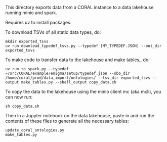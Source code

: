 This directory exports data from a CORAL instance to a data lakehouse
running minio and spark.

Requires uv to install packages.

To download TSVs of all static data types, do:
```
mkdir exported_tsvs
uv run download_typedef_tsvs.py --typedef [MY_TYPEDEF.JSON] --out_dir exported_tsvs
```

To make code to transfer data to the lakehouse and make tables,, do:
```
uv run to_spark.py --typedef ~/src/CORAL/example/enigma/setup/typedef.json --obo_dir /home/coral/prod/data_import/ontologies/ --tsv_dir exported_tsvs --output make_tables.py --shell_output copy_data.sh
```

To copy the data to the lakehouse using the minio client mc (aka mcli), you can now run:
```
sh copy_data.sh
```

Then in a Jupyter notebook on the data lakehouse, paste in and run the
contents of these files to generate all the necessary tables:
```
update_coral_ontologies.py
make_tables.py
```
